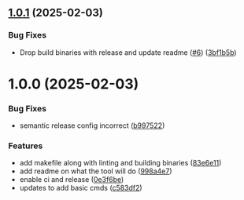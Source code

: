 ## [1.0.1](https://github.com/chrisrob11/codeassistant/compare/v1.0.0...v1.0.1) (2025-02-03)


### Bug Fixes

* Drop build binaries with release and update readme ([#6](https://github.com/chrisrob11/codeassistant/issues/6)) ([3bf1b5b](https://github.com/chrisrob11/codeassistant/commit/3bf1b5bdcd9a4e65d5233abaff3dacd195e76f80))

# 1.0.0 (2025-02-03)


### Bug Fixes

* semantic release config incorrect ([b997522](https://github.com/chrisrob11/codeassistant/commit/b99752253bb1a80d6889e8469c90d7ca77a558f1))


### Features

* add makefile along with linting and building binaries ([83e6e11](https://github.com/chrisrob11/codeassistant/commit/83e6e114dc77d24a1f73820c6a9be7392f645a4d))
* add readme on what the tool will do ([998a4e7](https://github.com/chrisrob11/codeassistant/commit/998a4e7b6fbe676d637fb18900531ee4ea5e3485))
* enable ci and release ([0e3f6be](https://github.com/chrisrob11/codeassistant/commit/0e3f6be4009633ba8b0eeaae662238808df44830))
* updates to add basic cmds ([c583df2](https://github.com/chrisrob11/codeassistant/commit/c583df2267eeb912ee073946a497b3545037a09e))
